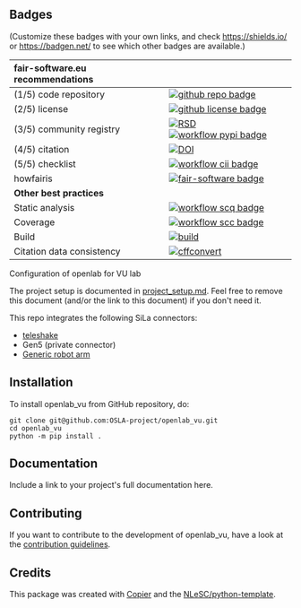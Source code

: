 ## Badges

(Customize these badges with your own links, and check https://shields.io/ or https://badgen.net/ to see which other badges are available.)

| fair-software.eu recommendations | |
| :-- | :--  |
| (1/5) code repository              | [![github repo badge](https://img.shields.io/badge/github-repo-000.svg?logo=github&labelColor=gray&color=blue)](https://github.com/OSLA-project/VU-lab) |
| (2/5) license                      | [![github license badge](https://img.shields.io/github/license/OSLA-project/VU-lab)](https://github.com/OSLA-project/VU-lab) |
| (3/5) community registry           | [![RSD](https://img.shields.io/badge/rsd-openlab_vu-00a3e3.svg)](https://www.research-software.nl/software/openlab_vu) [![workflow pypi badge](https://img.shields.io/pypi/v/openlab_vu.svg?colorB=blue)](https://pypi.python.org/project/openlab_vu/) |
| (4/5) citation                     | [![DOI](https://zenodo.org/badge/DOI/<replace-with-created-DOI>.svg)](https://doi.org/<replace-with-created-DOI>)|
| (5/5) checklist                    | [![workflow cii badge](https://bestpractices.coreinfrastructure.org/projects/<replace-with-created-project-identifier>/badge)](https://bestpractices.coreinfrastructure.org/projects/<replace-with-created-project-identifier>) |
| howfairis                          | [![fair-software badge](https://img.shields.io/badge/fair--software.eu-%E2%97%8F%20%20%E2%97%8F%20%20%E2%97%8F%20%20%E2%97%8F%20%20%E2%97%8B-yellow)](https://fair-software.eu) |
| **Other best practices**           | &nbsp; |
| Static analysis                    | [![workflow scq badge](https://sonarcloud.io/api/project_badges/measure?project=OSLA-project_openlab_vu&metric=alert_status)](https://sonarcloud.io/dashboard?id=OSLA-project_openlab_vu) |
| Coverage                           | [![workflow scc badge](https://sonarcloud.io/api/project_badges/measure?project=OSLA-project_openlab_vu&metric=coverage)](https://sonarcloud.io/dashboard?id=OSLA-project_openlab_vu) || **GitHub Actions**                 | &nbsp; |
| Build                              | [![build](https://github.com/OSLA-project/openlab_vu/actions/workflows/build.yml/badge.svg)](https://github.com/OSLA-project/openlab_vu/actions/workflows/build.yml) |
| Citation data consistency          | [![cffconvert](https://github.com/OSLA-project/openlab_vu/actions/workflows/cffconvert.yml/badge.svg)](https://github.com/OSLA-project/openlab_vu/actions/workflows/cffconvert.yml) || SonarCloud                         | [![sonarcloud](https://github.com/OSLA-project/openlab_vu/actions/workflows/sonarcloud.yml/badge.svg)](https://github.com/OSLA-project/openlab_vu/actions/workflows/sonarcloud.yml) |## How to use openlab_vu

Configuration of openlab for VU lab

The project setup is documented in [project_setup.md](project_setup.md). Feel free to remove this document (and/or the link to this document) if you don't need it.

This repo integrates the following SiLa connectors:
- [teleshake](https://gitlab.com/sila-driver-group/teleshake)
- Gen5 (private connector)
- [Generic robot arm](https://gitlab.com/OpenLabAutomation/device-integration/genericroboticarm)

## Installation

To install openlab_vu from GitHub repository, do:

```console
git clone git@github.com:OSLA-project/openlab_vu.git
cd openlab_vu
python -m pip install .
```

## Documentation

Include a link to your project's full documentation here.

## Contributing

If you want to contribute to the development of openlab_vu,
have a look at the [contribution guidelines](CONTRIBUTING.md).

## Credits

This package was created with [Copier](https://github.com/copier-org/copier) and the [NLeSC/python-template](https://github.com/NLeSC/python-template).
